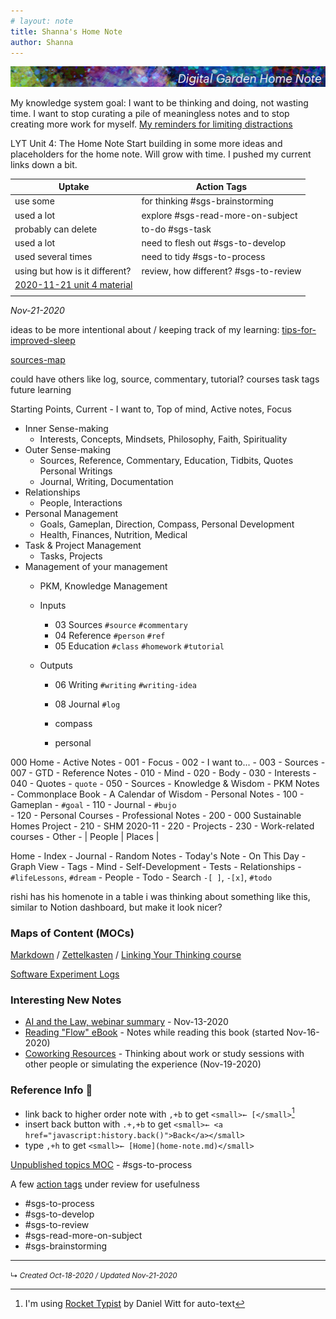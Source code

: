 ```yaml
---
# layout: note
title: Shanna's Home Note
author: Shanna
---
```


![](shanna-fyi/images/tumblr_static_1012x65-title.jpg)

My knowledge system goal: I want to be thinking and doing, not wasting time. I want to stop curating a pile of meaningless notes and to stop creating more work for myself. [My reminders for limiting distractions](zk-public/tips-for-focusing-on-thinking)
<br>


LYT Unit 4: The Home Note
Start building in some more ideas and placeholders for the home note. Will grow with time. I pushed my current links down a bit.


| Uptake                         | Action Tags                           |
| ------------------------------ | ------------------------------------- |
| use some                       | for thinking #sgs-brainstorming       |
| used a lot                     | explore #sgs-read-more-on-subject     |
| probably can delete            | to-do #sgs-task                       |
| used a lot                     | need to flesh out #sgs-to-develop     |
| used several times             | need to tidy #sgs-to-process          |
| using but how is it different? | review, how different? #sgs-to-review |
| [2020-11-21 unit 4 material](zz%20lyt%20bucket/2020-11-21%20unit%204%20material.md)                           |                                       |
|                                |                                       |

*Nov-21-2020*


ideas to be more intentional about / keeping track of my learning:
[tips-for-improved-sleep](zk-public/tips-for-improved-sleep)


[sources-map](zk-public/-sources-map)

could have others like log, source, commentary, tutorial?
courses
task tags
future learning


 Starting Points, Current
	- I want to, Top of mind, Active notes, Focus
- Inner Sense-making
	- Interests, Concepts, Mindsets, Philosophy, Faith, Spirituality
- Outer Sense-making
	- Sources, Reference, Commentary, Education, Tidbits, Quotes
 Personal Writings
	- Journal, Writing, Documentation
- Relationships
	- People, Interactions
- Personal Management
	- Goals, Gameplan, Direction, Compass, Personal Development
	- Health, Finances, Nutrition, Medical
- Task & Project Management
	- Tasks, Projects
- Management of your management
	- PKM, Knowledge Management




	- Inputs
		- 03 Sources `#source` `#commentary`
		- 04 Reference `#person` `#ref`
		- 05 Education  `#class`  `#homework`  `#tutorial`
	- Outputs
		- 06 Writing  `#writing`  `#writing-idea`

		- 08 Journal  `#log`
		- compass
		- personal


000 Home
	- Active Notes
		- 001 - Focus
		- 002 - I want to... 
		- 003 - Sources 
		- 007 - GTD
	- Reference Notes
		- 010 - Mind 
		- 020 - Body
		- 030 - Interests 
		- 040 - Quotes - `quote`
		- 050 - Sources
	- Knowledge & Wisdom
		- PKM Notes 
		- Commonplace Book
		- A Calendar of Wisdom
	- Personal Notes
		- 100 - Gameplan - `#goal`
		- 110 - Journal - `#bujo`  
		- 120 - Personal Courses
	- Professional Notes
		- 200 - 000 Sustainable Homes Project
		- 210 - SHM 2020-11
		- 220 - Projects
		- 230 - Work-related courses
	- Other
		- | People | Places |		
		

Home
	- Index
		- Journal
		- Random Notes
		- Today's Note
		- On This Day
		- Graph View
		- Tags
	- Mind
		- Self-Development
		- Tests
		- Relationships
		- `#lifeLessons`, `#dream`
	- People
	- Todo
		- Search `-[ ]`, `-[x]`, `#todo`

rishi has his homenote in a table
i was thinking about something like this, similar to Notion dashboard, but make it look nicer?







### Maps of Content (MOCs)

[Markdown](zk-public/-markdown.md) / [Zettelkasten](zk-public/-zettelkasten.md) / [Linking Your Thinking course](zk-public/-lyt-workshop-map.md)

[Software Experiment Logs](zk-public/program-software-experiments.md)

### Interesting New Notes
- [AI and the Law, webinar summary](zk-public/artificial-intelligence-and-law-webinar) - Nov-13-2020
- [Reading "Flow" eBook](zk-public/ebook-summary-flow) - Notes while reading this book (started Nov-16-2020)
- [Coworking Resources](zk-public/coworking-resources.md) - Thinking about work or study sessions with other people or simulating the experience (Nov-19-2020)


### Reference Info 📌
- link back to higher order note with `,+b` to get `<small>← [</small>`[^rt]
- insert back button with `.+,+b` to get `<small>← <a href="javascript:history.back()">Back</a></small>`
- type `,+h` to get `<small>← [Home](home-note.md)</small>`

[^rt]: I'm using [Rocket Typist](https://witt-software.com/rockettypist/) by Daniel Witt for auto-text

[Unpublished topics MOC](zk-lyt-pks/mocs/private%20topics%20MOC.md) - #sgs-to-process 


A few [action tags](planning-docs/not%20in%20todoist/Action%20Tags%20for%20PKM) under review for usefulness

- #sgs-to-process 
- #sgs-to-develop 
- #sgs-to-review 
- #sgs-read-more-on-subject 
- #sgs-brainstorming 





---

<small>↳ <i>Created Oct-18-2020 / Updated Nov-21-2020</i></small>

